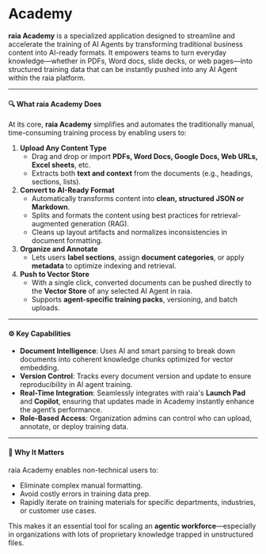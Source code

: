 # Academy

**raia Academy** is a specialized application designed to streamline and accelerate the training of AI Agents by transforming traditional business content into AI-ready formats. It empowers teams to turn everyday knowledge—whether in PDFs, Word docs, slide decks, or web pages—into structured training data that can be instantly pushed into any AI Agent within the raia platform.

***

#### 🔍 **What raia Academy Does**

At its core, **raia Academy** simplifies and automates the traditionally manual, time-consuming training process by enabling users to:

1. **Upload Any Content Type**
   * Drag and drop or import **PDFs, Word Docs, Google Docs, Web URLs, Excel sheets**, etc.
   * Extracts both **text and context** from the documents (e.g., headings, sections, lists).
2. **Convert to AI-Ready Format**
   * Automatically transforms content into **clean, structured JSON or Markdown**.
   * Splits and formats the content using best practices for retrieval-augmented generation (RAG).
   * Cleans up layout artifacts and normalizes inconsistencies in document formatting.
3. **Organize and Annotate**
   * Lets users **label sections**, assign **document categories**, or apply **metadata** to optimize indexing and retrieval.
4. **Push to Vector Store**
   * With a single click, converted documents can be pushed directly to the **Vector Store** of any selected AI Agent in raia.
   * Supports **agent-specific training packs**, versioning, and batch uploads.

***

#### ⚙️ **Key Capabilities**

* **Document Intelligence**: Uses AI and smart parsing to break down documents into coherent knowledge chunks optimized for vector embedding.
* **Version Control**: Tracks every document version and update to ensure reproducibility in AI agent training.
* **Real-Time Integration**: Seamlessly integrates with raia's **Launch Pad** and **Copilot**, ensuring that updates made in Academy instantly enhance the agent’s performance.
* **Role-Based Access**: Organization admins can control who can upload, annotate, or deploy training data.

***

#### 🚀 **Why It Matters**

raia Academy enables non-technical users to:

* Eliminate complex manual formatting.
* Avoid costly errors in training data prep.
* Rapidly iterate on training materials for specific departments, industries, or customer use cases.

This makes it an essential tool for scaling an **agentic workforce**—especially in organizations with lots of proprietary knowledge trapped in unstructured files.

